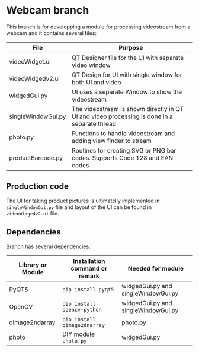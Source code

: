 # Webcam branch

This branch is for developping a module for processing videostream from a webcam and it contains several files:

| File | Purpose |
|---|---|
videoWidget.ui | QT Designer file for the UI with separate video window
videoWidgedv2.ui | QT Design for UI with single window for both UI and video
widgedGui.py | UI uses a separate Window to show the videostream
singleWindowGui.py | The videostream is shown directly in QT UI and video processing is done in a separate thread
photo.py | Functions to handle videostream and adding view finder to stream
productBarcode.py | Routines for creating SVG or PNG bar codes. Supports Code 128 and EAN codes

## Production code
The UI for taking product pictures is ultimatelly implemented in `singleWindowGui.py` file and layout of the UI can be found in `videoWidgedv2.ui` file.

## Dependencies

Branch has several dependencies:

| Library or Module | Installation command or remark | Needed for module |
|---|---|---|
PyQT5 | `pip install pyqt5` | widgedGui.py and singleWindowGui.py
OpenCV | `pip install opencv-python` | widgedGui.py and singleWindowGui.py
qimage2ndarray | `pip install qimage2dnarray` | photo.py
photo | DIY module `photo.py` | widgedGui.py
